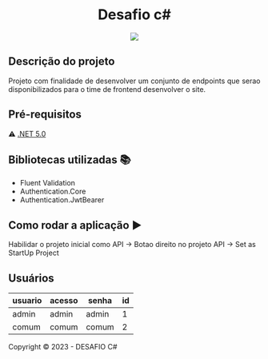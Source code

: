 <h1 align="center"> Desafio c# </h1>

<p align="center">
<img src="http://img.shields.io/static/v1?label=STATUS&message=EM%20DESENVOLVIMENTO&color=GREEN&style=for-the-badge"/>
</p>

## Descrição do projeto 

<p align="justify">
  Projeto com finalidade de desenvolver um conjunto de endpoints que serao disponibilizados para o time de frontend desenvolver o site. 
</p>

## Pré-requisitos

:warning: [.NET 5.0](https://dotnet.microsoft.com/en-us/download/dotnet/5.0)

## Bibliotecas utilizadas :books:
- Fluent Validation
- Authentication.Core
- Authentication.JwtBearer

## Como rodar a aplicação :arrow_forward:

Habilidar o projeto inicial como API -> Botao direito no projeto API -> Set as StartUp Project

## Usuários

|usuario|acesso|senha|id|
| -------- |-------- |-------- |-------- |
|admin|admin|admin|1|
|comum|comum|comum|2| 

Copyright :copyright: 2023 - DESAFIO C#
